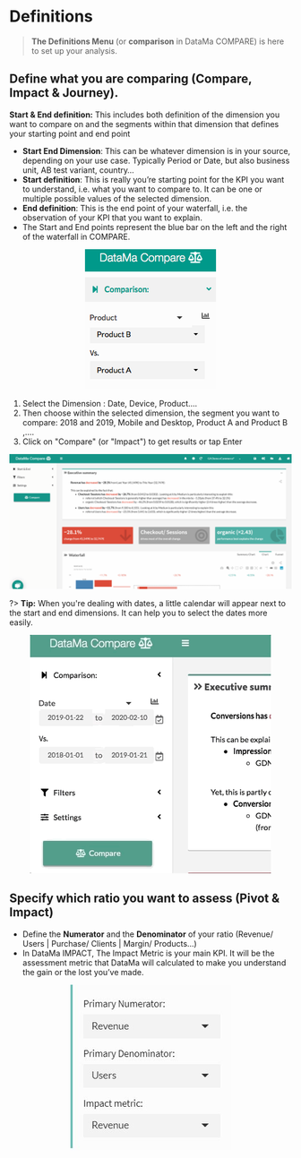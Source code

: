 # Definitions

> **The Definitions Menu** (or **comparison** in DataMa COMPARE) is here to set up your analysis.

## Define what you are comparing (Compare, Impact & Journey).

**Start & End definition:** This includes both definition of the dimension you want to compare on and the segments within that dimension that defines your starting point and end point

* **Start End Dimension**: This can be whatever dimension is in your source, depending on your use case. Typically Period or Date, but also business unit, AB test variant, country…
* **Start definition**: This is really you’re starting point for the KPI you want to understand, i.e. what you want to compare to. It can be one or multiple possible values of the selected dimension.
* **End definition**: This is the end point of your waterfall, i.e. the observation of your KPI that you want to explain.
* The Start and End points represent the blue bar on the left and the right of the waterfall in COMPARE.


<center> <img src="general/menu/images/start_end.png"!/></center>

1. Select the Dimension : Date, Device, Product….
2. Then choose within the selected dimension, the segment you want to compare: 2018 and 2019, Mobile and Desktop, Product A and Product B ,….
3. Click on "Compare" (or "Impact") to get results or tap Enter

![start_end_gif](images/StartEnd-Compare_GIF2.gif)

?> **Tip:** When you're dealing with dates, a little calendar will appear next to the start and end dimensions. It can help you to select the dates more easily.

<center><img src="general/menu/images/calendar_dates.gif"/></center>

## Specify which ratio you want to assess (Pivot & Impact)

*  Define the **Numerator** and the **Denominator** of your ratio (Revenue/ Users | Purchase/ Clients | Margin/ Products...)
* In DataMa IMPACT, The Impact Metric is your main KPI. It will be the assessment metric that DataMa will calculated to make you understand the gain or the lost you’ve made.

<center> <img src="general/menu/images/MenuDefinitions2.jpg"!/></center>
